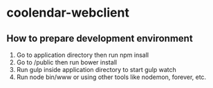 # coolendar-webclient

## How to prepare development environment

1. Go to application directory then run npm insall
2. Go to <application directory>/public then run bower install
3. Run gulp inside application directory to start gulp watch
4. Run node bin/www or using other tools like nodemon, forever, etc.